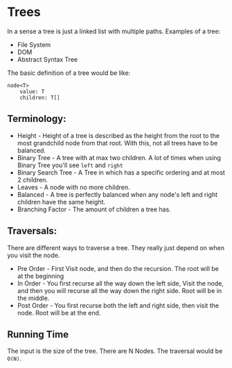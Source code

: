 # Trees

In a sense a tree is just a linked list with multiple paths. Examples of a tree:

* File System
* DOM
* Abstract Syntax Tree

The basic definition of a tree would be like:

```
node<T>
    value: T
    children: T[]

```

## Terminology:

* Height - Height of a tree is described as the height from the root to the most grandchild node from that root. With this, not all trees have to be balanced.
* Binary Tree - A tree with at max two children. A lot of times when using Binary Tree you'll see `left` and `right`
* Binary Search Tree - A Tree in which has a specific ordering and at most 2 children.
* Leaves - A node with no more children.
* Balanced - A tree is perfectly balanced when any node's left and right children have the same height.
* Branching Factor - The amount of children a tree has.

## Traversals:

There are different ways to traverse a tree. They really just depend on when you visit the node.

* Pre Order - First Visit node, and then do the recursion. The root will be at the beginning
* In Order - You first recurse all the way down the left side, Visit the node, and then you will recurse all the way down the right side. Root will be in the middle.
* Post Order - You first recurse both the left and right side, then visit the node. Root will be at the end.

## Running Time

The input is the size of the tree. There are N Nodes. The traversal would be `O(N)`.


